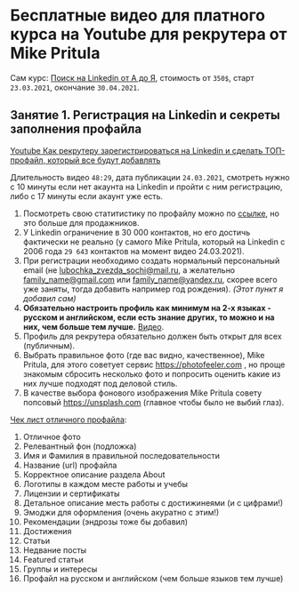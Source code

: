 # Бесплатные видео для платного курса на Youtube для рекрутера от Mike Pritula

Сам курс: [Поиск на Linkedin от А до Я](https://pritula.academy/linkedin), стоимость от `350$`, старт `23.03.2021`, окончание `30.04.2021`.

## Занятие 1. Регистрация на Linkedin и секреты заполнения профайла
[Youtube Как рекрутеру зарегистрироваться на Linkedin и сделать ТОП-профайл, который все будут добавлять](https://youtu.be/dBoT1sSpDFE)

Длительность видео `48:29`, дата публикации `24.03.2021`, смотреть нужно с 10 минуты если нет акаунта на Linkedin и пройти с ним регистрацию, либо с 17 минуты если акаунт уже есть.

1. Посмотреть свою статитистику по профайлу можно по [ссылке](https://www.linkedin.com/sales/ssi), но это больше для продажников.
2. У Linkedin ограничение в 30 000 контактов, но его достичь фактически не реально (у самого Mike Pritula, который на Linkedin c 2006 года `29 643` контактов на момент видео 24.03.2021).
4. При регистрации необходимо создать нормальный персональный email (не lubochka_zvezda_sochi@mail.ru, а желательно family_name@gmail.com или family_name@yandex.ru, скорее всего уже заняты, тогда добавить например год рождения). *(Этот пункт я добавил сам)*
5. **Обязательно настроить профиль как минимум на 2-х языках - русском и английском, если есть знание других, то можно и на них, чем больше тем лучше.** [Видео](https://youtu.be/dBoT1sSpDFE).
6. Профиль для рекрутера обязательно должен быть открыт для всех (публичным).
7. Выбрать правильное фото (где вас видно, качественное), Mike Pritula, для этого советует сервис https://photofeeler.com , но проще знакомым сбросить несколько фото и попросить оценить какие из них лучше подходят под деловой стиль.
8. В качестве выбора фонового изображения Mike Pritula совету попсовый https://unsplash.com (главное чтобы было не выбий глаз).

[Чек лист отличного профайла](https://youtu.be/dBoT1sSpDFE?t=989):
1. Отличное фото
2. Релевантный фон (подложка)
3. Имя и Фамилия в правильной последовательности
4. Название (url) профайла
5. Корректное описание раздела About
6. Логотипы в каждом месте работы и учебы
7. Лицензии и сертификаты
8. Детальное описание месть работы с достижинеями (и с цифрами!)
9. Эмоджи для оформления (очень акуратно с этим!)
10. Рекомендации (эндрозы тоже бы добавил)
11. Достижения
12. Статьи
13. Недвание посты
14. Featured статьи
15. Группы и интересы
16. Профайл на русском и английском (чем больше языков тем лучше)
